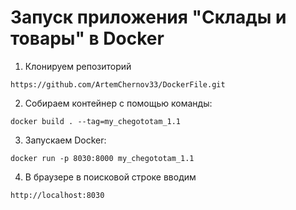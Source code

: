 # Запуск приложения "Склады и товары" в Docker

1. Клонируем репозиторий 

```
https://github.com/ArtemChernov33/DockerFile.git
```
2. Собираем контейнер с помощью команды:

```
docker build . --tag=my_chegototam_1.1
```
3. Запускаем Docker:

```
docker run -p 8030:8000 my_chegototam_1.1
```

4. В браузере в поисковой строке вводим 

```
http://localhost:8030
```
